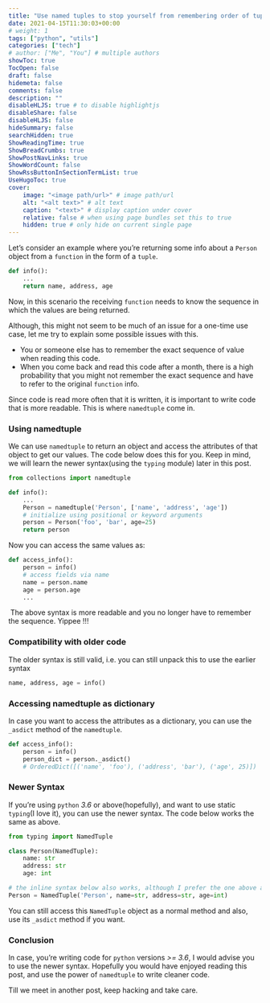 ```yaml
---
title: "Use named tuples to stop yourself from remembering order of tuples"
date: 2021-04-15T11:30:03+00:00
# weight: 1
tags: ["python", "utils"]
categories: ["tech"]
# author: ["Me", "You"] # multiple authors
showToc: true
TocOpen: false
draft: false
hidemeta: false
comments: false
description: ""
disableHLJS: true # to disable highlightjs
disableShare: false
disableHLJS: false
hideSummary: false
searchHidden: true
ShowReadingTime: true
ShowBreadCrumbs: true
ShowPostNavLinks: true
ShowWordCount: false
ShowRssButtonInSectionTermList: true
UseHugoToc: true
cover:
    image: "<image path/url>" # image path/url
    alt: "<alt text>" # alt text
    caption: "<text>" # display caption under cover
    relative: false # when using page bundles set this to true
    hidden: true # only hide on current single page
---
```

Let’s consider an example where you’re returning some info about a `Person` object from a `function` in the form of a `tuple`.

```python
def info():
    ...
    return name, address, age
```

Now, in this scenario the receiving `function` needs to know the sequence in which the values are being returned.

Although, this might not seem to be much of an issue for a one-time use case, let me try to explain some possible issues with this.

- You or someone else has to remember the exact sequence of value when reading this code.
- When you come back and read this code after a month, there is a high probability that you might not remember the exact sequence and have to refer to the original `function` info.

Since code is read more often that it is written, it is important to write code that is more readable. This is where `namedtuple` come in.

### Using namedtuple
We can use `namedtuple` to return an object and access the attributes of that object to get our values. The code below does this for you. Keep in mind, we will learn the newer syntax(using the `typing` module) later in this post.

```python
from collections import namedtuple

def info():
    ...
    Person = namedtuple('Person', ['name', 'address', 'age'])
    # initialize using positional or keyword arguments
    person = Person('foo', 'bar', age=25)
    return person
```

Now you can access the same values as:

```python
def access_info():
    person = info()
    # access fields via name
    name = person.name
    age = person.age
    ...
```
​
The above syntax is more readable and you no longer have to remember the sequence. Yippee !!!

### Compatibility with older code
The older syntax is still valid, i.e. you can still unpack this to use the earlier syntax

```python
name, address, age = info()
```

### Accessing namedtuple as dictionary
In case you want to access the attributes as a dictionary, you can use the `_asdict` method of the `namedtuple`.

```python
def access_info():
    person = info()
    person_dict = person._asdict()
    # OrderedDict([('name', 'foo'), ('address', 'bar'), ('age', 25)])
```

### Newer Syntax
If you’re using `python` _3.6_ or above(hopefully), and want to use static `typing`(I love it), you can use the newer syntax. The code below works the same as above.

```python
from typing import NamedTuple

class Person(NamedTuple):
    name: str
    address: str
    age: int

# the inline syntax below also works, although I prefer the one above as it seems more readable to me.
Person = NamedTuple('Person', name=str, address=str, age=int)
```
You can still access this `NamedTuple` object as a normal method and also, use its `_asdict` method if you want.

### Conclusion
In case, you’re writing code for `python` versions _>= 3.6_, I would advise you to use the newer syntax. Hopefully you would have enjoyed reading this post, and use the power of `namedtuple` to write cleaner code.


Till we meet in another post, keep hacking and take care.
